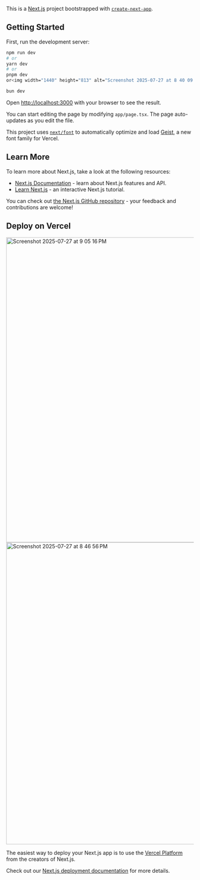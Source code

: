 This is a [Next.js](https://nextjs.org) project bootstrapped with [`create-next-app`](https://nextjs.org/docs/app/api-reference/cli/create-next-app).

## Getting Started

First, run the development server:

```bash
npm run dev
# or
yarn dev
# or
pnpm dev
or<img width="1440" height="813" alt="Screenshot 2025-07-27 at 8 40 09 PM" src="https://github.com/user-attachments/assets/7e051eb0-afe3-4f52-ac90-55eb5df1bc16" />

bun dev
```

Open [http://localhost:3000](http://localhost:3000) with your browser to see the result.

You can start editing the page by modifying `app/page.tsx`. The page auto-updates as you edit the file.

This project uses [`next/font`](https://nextjs.org/docs/app/building-your-application/optimizing/fonts) to automatically optimize and load [Geist](https://vercel.com/font), a new font family for Vercel.

## Learn More

To learn more about Next.js, take a look at the following resources:

- [Next.js Documentation](https://nextjs.org/docs) - learn about Next.js features and API.
- [Learn Next.js](https://nextjs.org/learn) - an interactive Next.js tutorial.

You can check out [the Next.js GitHub repository](https://github.com/vercel/next.js) - your feedback and contributions are welcome!

## Deploy on Vercel
<img width="1437" height="818" alt="Screenshot 2025-07-27 at 9 05 16 PM" src="https://github.com/user-attachments/assets/9ab2c54a-ad50-4ec6-aeed-735d8c8d61fb" />
<img height="810" alt="Screenshot 2025-07-27 at 8 46 56 PM" src="https://github.com/user-attachments/assets/c79ecc75-f775-4f46-9bed-410462de5f26" />

The easiest way to deploy your Next.js app is to use the [Vercel Platform](https://vercel.com/new?utm_medium=default-template&filter=next.js&utm_source=create-next-app&utm_campaign=create-next-app-readme) from the creators of Next.js.

Check out our [Next.js deployment documentation](https://nextjs.org/docs/app/building-your-application/deploying) for more details.
